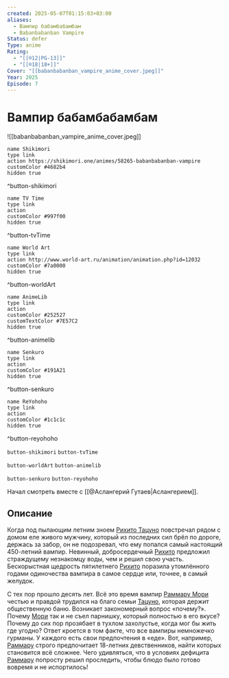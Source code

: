 ```yaml
---
created: 2025-05-07T01:15:03+03:00
aliases:
  - Вампир бабамбабамбам
  - Babanbabanban Vampire
Status: defer
Type: anime
Rating:
  - "[[®️12|PG-13]]"
  - "[[®️18|18+]]"
Cover: "[[babanbabanban_vampire_anime_cover.jpeg]]"
Year: 2025
Episode: 7
---
```


# Вампир бабамбабамбам

![[babanbabanban_vampire_anime_cover.jpeg]]


```button
name Shikimori
type link
action https://shikimori.one/animes/58265-babanbabanban-vampire
customColor #4682b4
hidden true
```
^button-shikimori

```button
name TV Time
type link
action 
customColor #997f00
hidden true
```
^button-tvTime

```button
name World Art
type link
action http://www.world-art.ru/animation/animation.php?id=12032
customColor #7a0000
hidden true
```
^button-worldArt

```button
name AnimeLib
type link
action 
customColor #252527
customTextColor #7E57C2
hidden true
```
^button-animelib

```button
name Senkuro
type link
action 
customColor #191A21
hidden true
```
^button-senkuro

```button
name ReYohoho
type link
action 
customColor #1c1c1c
hidden true
```
^button-reyohoho



`button-shikimori` `button-tvTime`

`button-worldArt` `button-animelib`

`button-senkuro` `button-reyohoho`

Начал смотреть вместе с [[@Аслангерий Гутаев|Аслангерием]].

## Описание

Когда под пылающим летним зноем [Рихито Тацуно](https://shikimori.one/characters/247978-rihito-tatsuno) повстречал рядом с домом еле живого мужчину, который из последних сил брёл по дороге, держась за забор, он не подозревал, что ему попался самый настоящий 450-летний вампир. Невинный, добросердечный [Рихито](https://shikimori.one/characters/247978-rihito-tatsuno) предложил страждущему незнакомцу воды, чем и решил свою участь. Бескорыстная щедрость пятилетнего [Рихито](https://shikimori.one/characters/247978-rihito-tatsuno) поразила утомлённого годами одиночества вампира в самое сердце или, точнее, в самый желудок.

С тех пор прошло десять лет. Всё это время вампир [Раммару Мори](https://shikimori.one/characters/240202-ranmaru-mori) честью и правдой трудился на благо семьи [Тацуно](https://shikimori.one/characters/247978-rihito-tatsuno), которая держит общественную баню. Возникает закономерный вопрос «почему?». Почему [Мори](https://shikimori.one/characters/240202-ranmaru-mori) так и не съел парнишку, который полностью в его вкусе? Почему до сих пор прозябает в тухлом захолустье, когда мог бы жить где угодно? Ответ кроется в том факте, что все вампиры немножечко гурманы. У каждого есть свои предпочтения в «еде». Вот, например, [Раммару](https://shikimori.one/characters/240202-ranmaru-mori) строго предпочитает 18-летних девственников, найти которых становится всё сложнее. Чего удивляться, что в условиях дефицита [Раммару](https://shikimori.one/characters/240202-ranmaru-mori) попросту решил проследить, чтобы блюдо было готово вовремя и не испортилось!
